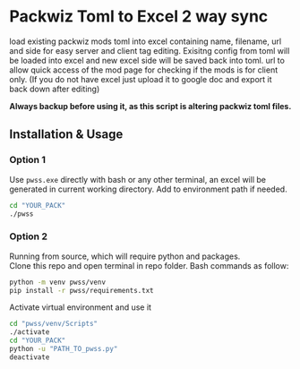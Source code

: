 # Packwiz Toml to Excel 2 way sync
load existing packwiz mods toml into excel containing name, filename, url and side for easy server and client tag editing. Exisitng config from toml will be loaded into excel and new excel side will be saved back into toml. url to allow quick access of the mod page for checking if the mods is for client only. (If you do not have excel just upload it to google doc and export it back down after editing)

**Always backup before using it, as this script is altering packwiz toml files.**


## Installation & Usage
### Option 1
Use `pwss.exe` directly with bash or any other terminal, an excel will be generated in current working directory. Add to environment path if needed.
```sh
cd "YOUR_PACK"
./pwss
```

### Option 2
Running from source, which will require python and packages.  
Clone this repo and open terminal in repo folder. Bash commands as follow:
```sh
python -m venv pwss/venv
pip install -r pwss/requirements.txt
```
Activate virtual environment and use it
```sh
cd "pwss/venv/Scripts"
./activate
cd "YOUR_PACK"
python -u "PATH_TO_pwss.py"
deactivate
```